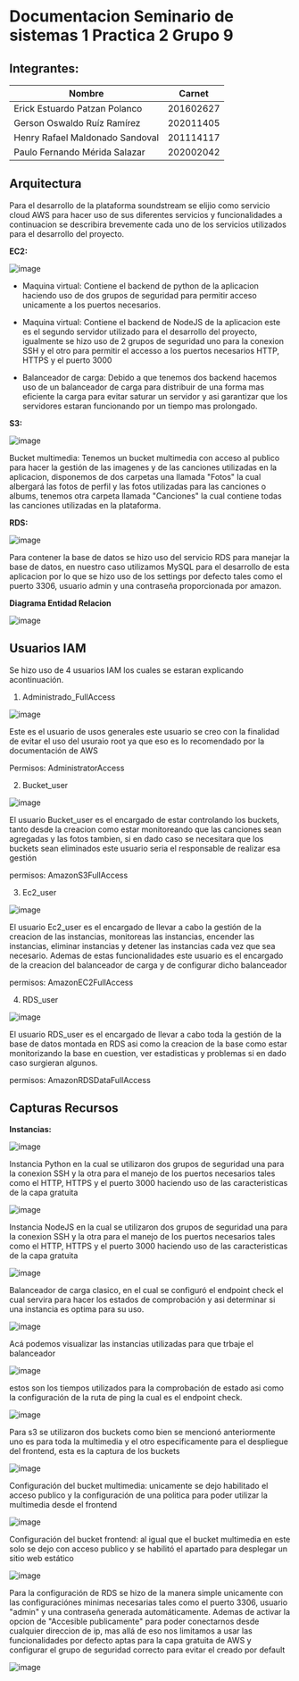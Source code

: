 

# Documentacion Seminario de sistemas 1 Practica 2 Grupo 9

## Integrantes:

| Nombre | Carnet | 
| -------- | -------- | 
| Erick Estuardo Patzan Polanco   | 201602627    | 
|Gerson Oswaldo Ruíz Ramírez|202011405|
|Henry Rafael Maldonado Sandoval|201114117|
|Paulo Fernando Mérida Salazar|202002042|

## Arquitectura
Para el desarrollo de la plataforma soundstream se elijio como servicio cloud AWS para hacer uso de sus diferentes servicios y funcionalidades a continuacion se describira brevemente cada uno de los servicios utilizados para el desarrollo del proyecto.

**EC2:**

![image](https://github.com/user-attachments/assets/78748e32-4e8a-4aa4-b897-4b0cd6885317)



* Maquina virtual: Contiene el backend de python de la aplicacion haciendo uso de dos grupos de seguridad para permitir acceso unicamente a los puertos necesarios.
 
* Maquina virtual: Contiene el backend de NodeJS de la aplicacion este es el segundo servidor utilizado para el desarrollo del proyecto, igualmente se hizo uso de 2 grupos de seguridad uno para la conexion SSH y el otro para permitir el accesso a los puertos necesarios HTTP, HTTPS y el puerto 3000

* Balanceador de carga:  Debido a que tenemos dos backend hacemos uso de un balanceador de carga para distribuir de una forma mas eficiente la carga para evitar saturar un servidor y asi garantizar que los servidores estaran funcionando por un tiempo mas prolongado.

**S3:**

![image](https://github.com/user-attachments/assets/5b1d997f-714a-4774-9fd1-cc20d59dafb2)


Bucket multimedia: Tenemos un bucket multimedia con acceso al publico para hacer la gestión de las imagenes y de las canciones utilizadas en la aplicacion, disponemos de dos carpetas una llamada "Fotos" la cual albergará las fotos de perfil y las fotos utilizadas para las canciones o albums, tenemos otra carpeta llamada "Canciones" la cual contiene todas las canciones utilizadas en la plataforma. 

**RDS:**

![image](https://github.com/user-attachments/assets/7f14d98d-f497-4470-8359-d6b99c2d6955)


Para contener la base de datos se hizo uso del servicio RDS para manejar la base de datos, en nuestro caso utilizamos MySQL para el desarrollo de esta aplicacion por lo que se hizo uso de los settings por defecto tales como el puerto 3306, usuario admin y una contraseña proporcionada por amazon.

**Diagrama Entidad  Relacion**

![image](https://github.com/user-attachments/assets/358a44f1-fb08-4ef1-a10b-18082f2af2e7)


## Usuarios IAM

Se hizo uso de 4 usuarios IAM los cuales se estaran explicando acontinuación.

1. Administrado_FullAccess

![image](https://github.com/user-attachments/assets/b38cef21-0991-4d7b-b625-4ee5831d4064)


Este es el usuario de usos generales este usuario se creo con la finalidad de evitar el uso del usuraio root ya que eso es lo recomendado por la documentación de AWS

Permisos: AdministratorAccess

2. Bucket_user

![image](https://github.com/user-attachments/assets/e5aabcd7-1dbc-47a1-9706-89c1e728ca79)


El usuario Bucket_user es el encargado de estar controlando los buckets, tanto desde la creacion como estar monitoreando que las canciones sean agregadas y las fotos tambien, si en dado caso se necesitara que los buckets sean eliminados este usuario seria el responsable de realizar esa gestión

permisos: AmazonS3FullAccess

3. Ec2_user

![image](https://github.com/user-attachments/assets/6d875f88-4679-4990-bef5-33fd9d33460f)


El usuario Ec2_user es el encargado de llevar a cabo la gestión de la creacion de las instancias, monitoreas las instancias, encender las instancias, eliminar instancias y detener las instancias cada vez que sea necesario. Ademas de estas funcionalidades este usuario es el encargado de la creacion del balanceador de carga y de configurar dicho balanceador

permisos: AmazonEC2FullAccess

4. RDS_user

![image](https://github.com/user-attachments/assets/02ae220d-6ab5-40e7-bb26-7016949661f5)


El usuario RDS_user es el encargado de llevar a cabo toda la gestión de la base de datos montada en RDS asi como la creacion de la base como estar monitorizando la base en cuestion, ver estadisticas y problemas si en dado caso surgieran algunos.

permisos: AmazonRDSDataFullAccess

## Capturas Recursos

**Instancias:**

![image](https://github.com/user-attachments/assets/78e5c17c-1def-461e-8f82-225854f79be1)


Instancia Python en la cual se utilizaron dos grupos de seguridad una para la conexion SSH y la otra para el manejo de los puertos necesarios tales como el HTTP, HTTPS y el puerto 3000 haciendo uso de las caracteristicas de la capa gratuita

![image](https://github.com/user-attachments/assets/a4c5d21a-3a74-4326-b413-6677216a3808)



Instancia NodeJS en la cual se utilizaron dos grupos de seguridad una para la conexion SSH y la otra para el manejo de los puertos necesarios tales como el HTTP, HTTPS y el puerto 3000 haciendo uso de las caracteristicas de la capa gratuita

![image](https://github.com/user-attachments/assets/f9648ff6-1334-4480-90f1-3742d3ed50e5)

Balanceador de carga clasico, en el cual se configuró el endpoint check el cual servira para hacer los estados de comprobación y asi determinar si una instancia es optima para su uso.

![image](https://github.com/user-attachments/assets/cc647587-0522-41ae-ac31-a77406cb3871)


Acá podemos visualizar las instancias utilizadas para que trbaje el balanceador

![image](https://github.com/user-attachments/assets/981d6ceb-2572-48ca-929b-4c1d6507cee8)


estos son los tiempos utilizados para la comprobación de estado asi como la configuración de la ruta de ping la cual es el endpoint check.

![image](https://github.com/user-attachments/assets/fae12afe-1319-4a71-a7cb-465d4d6e2de3)

Para s3 se utilizaron dos buckets como bien se mencionó anteriormente uno es para toda la multimedia y el otro especificamente para el despliegue del frontend, esta es la captura de los buckets

![image](https://github.com/user-attachments/assets/c97220e0-c4e6-4095-8676-5a271506e100)


Configuración del bucket multimedia: unicamente se dejo habilitado el acceso publico y la configuración de una politica para poder utilizar la multimedia desde el frontend

![image](https://github.com/user-attachments/assets/ad6ba334-cdb9-4d12-94c4-b4e8d81f9278)


Configuración del bucket frontend: al igual que el bucket multimedia en este solo se dejo con acceso publico y se habilitó el apartado para desplegar un sitio web estático

![image](https://github.com/user-attachments/assets/d57985d1-bfc4-4fec-9ea0-ede4d49a18a8)


Para la configuración de RDS se hizo de la manera simple unicamente con las configuraciónes minimas necesarias tales como el puerto 3306, usuario "admin" y una contraseña generada automáticamente. Ademas de activar la opcion de "Accesible publicamente" para poder conectarnos desde cualquier direccion de ip, mas allá de eso nos limitamos a usar las funcionalidades por defecto aptas para la capa gratuita de AWS y configurar el grupo de seguridad correcto para evitar el creado por default

![image](https://github.com/user-attachments/assets/a19e568d-a9b5-4ef2-bd8d-5d5f21e01110)


